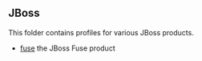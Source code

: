 ## JBoss

This folder contains profiles for various JBoss products.

* [fuse](/fabric/profiles/jboss/fuse) the JBoss Fuse product
